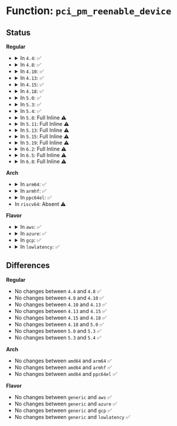 # Function: <code>pci_pm_reenable_device</code>

## Status
<b>Regular</b>
<ul>
<li>
<details>
<summary>In <code>4.4</code>: ✅</summary>

```c
int pci_pm_reenable_device(struct pci_dev *pci_dev);
```

**Collision:** Unique Static

**Inline:** No

**Transformation:** False

**Instances:**

```
In drivers/pci/pci-driver.c (ffffffff81439290)
Location: drivers/pci/pci-driver.c:533
Inline: False
Direct callers:
  - drivers/pci/pci-driver.c:pci_legacy_resume
  - drivers/pci/pci-driver.c:pci_pm_restore
  - drivers/pci/pci-driver.c:pci_pm_thaw
  - drivers/pci/pci-driver.c:pci_pm_resume
```
**Symbols:**

```
ffffffff81439290-ffffffff814392c4: pci_pm_reenable_device (STB_LOCAL)
```
</details>
</li>
<li>
<details>
<summary>In <code>4.8</code>: ✅</summary>

```c
int pci_pm_reenable_device(struct pci_dev *pci_dev);
```

**Collision:** Unique Static

**Inline:** No

**Transformation:** False

**Instances:**

```
In drivers/pci/pci-driver.c (ffffffff81485140)
Location: drivers/pci/pci-driver.c:533
Inline: False
Direct callers:
  - drivers/pci/pci-driver.c:pci_pm_restore
  - drivers/pci/pci-driver.c:pci_pm_thaw
  - drivers/pci/pci-driver.c:pci_pm_resume
  - drivers/pci/pci-driver.c:pci_legacy_resume
```
**Symbols:**

```
ffffffff81485140-ffffffff81485174: pci_pm_reenable_device (STB_LOCAL)
```
</details>
</li>
<li>
<details>
<summary>In <code>4.10</code>: ✅</summary>

```c
int pci_pm_reenable_device(struct pci_dev *pci_dev);
```

**Collision:** Unique Static

**Inline:** No

**Transformation:** False

**Instances:**

```
In drivers/pci/pci-driver.c (ffffffff814a68c0)
Location: drivers/pci/pci-driver.c:531
Inline: False
Direct callers:
  - drivers/pci/pci-driver.c:pci_pm_restore
  - drivers/pci/pci-driver.c:pci_pm_thaw
  - drivers/pci/pci-driver.c:pci_pm_resume
  - drivers/pci/pci-driver.c:pci_legacy_resume
```
**Symbols:**

```
ffffffff814a68c0-ffffffff814a68f4: pci_pm_reenable_device (STB_LOCAL)
```
</details>
</li>
<li>
<details>
<summary>In <code>4.13</code>: ✅</summary>

```c
int pci_pm_reenable_device(struct pci_dev *pci_dev);
```

**Collision:** Unique Static

**Inline:** No

**Transformation:** False

**Instances:**

```
In drivers/pci/pci-driver.c (ffffffff814b08a0)
Location: drivers/pci/pci-driver.c:548
Inline: False
Direct callers:
  - drivers/pci/pci-driver.c:pci_pm_restore
  - drivers/pci/pci-driver.c:pci_pm_thaw
  - drivers/pci/pci-driver.c:pci_pm_resume
  - drivers/pci/pci-driver.c:pci_legacy_resume
```
**Symbols:**

```
ffffffff814b08a0-ffffffff814b08d4: pci_pm_reenable_device (STB_LOCAL)
```
</details>
</li>
<li>
<details>
<summary>In <code>4.15</code>: ✅</summary>

```c
int pci_pm_reenable_device(struct pci_dev *pci_dev);
```

**Collision:** Unique Static

**Inline:** No

**Transformation:** False

**Instances:**

```
In drivers/pci/pci-driver.c (ffffffff814efe20)
Location: drivers/pci/pci-driver.c:548
Inline: False
Direct callers:
  - drivers/pci/pci-driver.c:pci_pm_restore
  - drivers/pci/pci-driver.c:pci_pm_thaw
  - drivers/pci/pci-driver.c:pci_pm_resume
  - drivers/pci/pci-driver.c:pci_legacy_resume
```
**Symbols:**

```
ffffffff814efe20-ffffffff814efe54: pci_pm_reenable_device (STB_LOCAL)
```
</details>
</li>
<li>
<details>
<summary>In <code>4.18</code>: ✅</summary>

```c
int pci_pm_reenable_device(struct pci_dev *pci_dev);
```

**Collision:** Unique Static

**Inline:** No

**Transformation:** False

**Instances:**

```
In drivers/pci/pci-driver.c (ffffffff81520590)
Location: drivers/pci/pci-driver.c:548
Inline: False
Direct callers:
  - drivers/pci/pci-driver.c:pci_pm_restore
  - drivers/pci/pci-driver.c:pci_pm_thaw
  - drivers/pci/pci-driver.c:pci_pm_resume
  - drivers/pci/pci-driver.c:pci_legacy_resume
```
**Symbols:**

```
ffffffff81520590-ffffffff815205cb: pci_pm_reenable_device (STB_LOCAL)
```
</details>
</li>
<li>
<details>
<summary>In <code>5.0</code>: ✅</summary>

```c
int pci_pm_reenable_device(struct pci_dev *pci_dev);
```

**Collision:** Unique Static

**Inline:** No

**Transformation:** False

**Instances:**

```
In drivers/pci/pci-driver.c (ffffffff815363c0)
Location: drivers/pci/pci-driver.c:548
Inline: False
Direct callers:
  - drivers/pci/pci-driver.c:pci_pm_restore
  - drivers/pci/pci-driver.c:pci_pm_thaw
  - drivers/pci/pci-driver.c:pci_pm_resume
  - drivers/pci/pci-driver.c:pci_legacy_resume
```
**Symbols:**

```
ffffffff815363c0-ffffffff815363fb: pci_pm_reenable_device (STB_LOCAL)
```
</details>
</li>
<li>
<details>
<summary>In <code>5.3</code>: ✅</summary>

```c
int pci_pm_reenable_device(struct pci_dev *pci_dev);
```

**Collision:** Unique Static

**Inline:** No

**Transformation:** False

**Instances:**

```
In drivers/pci/pci-driver.c (ffffffff81565ca0)
Location: drivers/pci/pci-driver.c:549
Inline: False
Direct callers:
  - drivers/pci/pci-driver.c:pci_pm_restore
  - drivers/pci/pci-driver.c:pci_pm_thaw
  - drivers/pci/pci-driver.c:pci_pm_resume
  - drivers/pci/pci-driver.c:pci_legacy_resume
```
**Symbols:**

```
ffffffff81565ca0-ffffffff81565ce0: pci_pm_reenable_device (STB_LOCAL)
```
</details>
</li>
<li>
<details>
<summary>In <code>5.4</code>: ✅</summary>

```c
int pci_pm_reenable_device(struct pci_dev *pci_dev);
```

**Collision:** Unique Static

**Inline:** No

**Transformation:** False

**Instances:**

```
In drivers/pci/pci-driver.c (ffffffff81587000)
Location: drivers/pci/pci-driver.c:549
Inline: False
Direct callers:
  - drivers/pci/pci-driver.c:pci_pm_restore
  - drivers/pci/pci-driver.c:pci_pm_thaw
  - drivers/pci/pci-driver.c:pci_pm_resume
  - drivers/pci/pci-driver.c:pci_legacy_resume
```
**Symbols:**

```
ffffffff81587000-ffffffff81587040: pci_pm_reenable_device (STB_LOCAL)
```
</details>
</li>
<li>
<details>
<summary>In <code>5.8</code>: Full Inline ⚠️</summary>

**Collision:** Unique Static

**Inline:** Full

**Transformation:** False

**Instances:**

```
In drivers/pci/pci-driver.c (ffffffff8162edc2)
Location: drivers/pci/pci-driver.c:557
Inline: True
Inline callers:
  - drivers/pci/pci-driver.c:pci_pm_restore
  - drivers/pci/pci-driver.c:pci_pm_thaw
  - drivers/pci/pci-driver.c:pci_pm_resume
  - drivers/pci/pci-driver.c:pci_legacy_resume
```
</details>
</li>
<li>
<details>
<summary>In <code>5.11</code>: Full Inline ⚠️</summary>

**Collision:** Unique Static

**Inline:** Full

**Transformation:** False

**Instances:**

```
In drivers/pci/pci-driver.c (ffffffff81653b72)
Location: drivers/pci/pci-driver.c:562
Inline: True
Inline callers:
  - drivers/pci/pci-driver.c:pci_pm_restore
  - drivers/pci/pci-driver.c:pci_pm_thaw
  - drivers/pci/pci-driver.c:pci_pm_resume
  - drivers/pci/pci-driver.c:pci_legacy_resume
```
</details>
</li>
<li>
<details>
<summary>In <code>5.13</code>: Full Inline ⚠️</summary>

**Collision:** Unique Static

**Inline:** Full

**Transformation:** False

**Instances:**

```
In drivers/pci/pci-driver.c (ffffffff81636522)
Location: drivers/pci/pci-driver.c:562
Inline: True
Inline callers:
  - drivers/pci/pci-driver.c:pci_pm_restore
  - drivers/pci/pci-driver.c:pci_pm_thaw
  - drivers/pci/pci-driver.c:pci_pm_resume
  - drivers/pci/pci-driver.c:pci_legacy_resume
```
</details>
</li>
<li>
<details>
<summary>In <code>5.15</code>: Full Inline ⚠️</summary>

**Collision:** Unique Static

**Inline:** Full

**Transformation:** False

**Instances:**

```
In drivers/pci/pci-driver.c (ffffffff816a6bf2)
Location: drivers/pci/pci-driver.c:575
Inline: True
Inline callers:
  - drivers/pci/pci-driver.c:pci_pm_restore
  - drivers/pci/pci-driver.c:pci_pm_thaw
  - drivers/pci/pci-driver.c:pci_pm_resume
  - drivers/pci/pci-driver.c:pci_legacy_resume
```
</details>
</li>
<li>
<details>
<summary>In <code>5.19</code>: Full Inline ⚠️</summary>

**Collision:** Unique Static

**Inline:** Full

**Transformation:** False

**Instances:**

```
In drivers/pci/pci-driver.c (ffffffff817c9720)
Location: drivers/pci/pci-driver.c:606
Inline: True
Inline callers:
  - drivers/pci/pci-driver.c:pci_pm_restore
  - drivers/pci/pci-driver.c:pci_pm_thaw
  - drivers/pci/pci-driver.c:pci_pm_resume
  - drivers/pci/pci-driver.c:pci_legacy_resume
```
</details>
</li>
<li>
<details>
<summary>In <code>6.2</code>: Full Inline ⚠️</summary>

**Collision:** Unique Static

**Inline:** Full

**Transformation:** False

**Instances:**

```
In drivers/pci/pci-driver.c (ffffffff818e73c0)
Location: drivers/pci/pci-driver.c:606
Inline: True
Inline callers:
  - drivers/pci/pci-driver.c:pci_pm_restore
  - drivers/pci/pci-driver.c:pci_pm_thaw
  - drivers/pci/pci-driver.c:pci_pm_resume
  - drivers/pci/pci-driver.c:pci_legacy_resume
```
</details>
</li>
<li>
<details>
<summary>In <code>6.5</code>: Full Inline ⚠️</summary>

**Collision:** Unique Static

**Inline:** Full

**Transformation:** False

**Instances:**

```
In drivers/pci/pci-driver.c (ffffffff8192a9e0)
Location: drivers/pci/pci-driver.c:607
Inline: True
Inline callers:
  - drivers/pci/pci-driver.c:pci_pm_restore
  - drivers/pci/pci-driver.c:pci_pm_thaw
  - drivers/pci/pci-driver.c:pci_pm_resume
  - drivers/pci/pci-driver.c:pci_legacy_resume
```
</details>
</li>
<li>
<details>
<summary>In <code>6.8</code>: Full Inline ⚠️</summary>

**Collision:** Unique Static

**Inline:** Full

**Transformation:** False

**Instances:**

```
In drivers/pci/pci-driver.c (ffffffff81973270)
Location: drivers/pci/pci-driver.c:619
Inline: True
Inline callers:
  - drivers/pci/pci-driver.c:pci_pm_restore
  - drivers/pci/pci-driver.c:pci_pm_thaw
  - drivers/pci/pci-driver.c:pci_pm_resume
  - drivers/pci/pci-driver.c:pci_legacy_resume
```
</details>
</li>
</ul>
<b>Arch</b>
<ul>
<li>
<details>
<summary>In <code>arm64</code>: ✅</summary>

```c
int pci_pm_reenable_device(struct pci_dev *pci_dev);
```

**Collision:** Unique Static

**Inline:** No

**Transformation:** False

**Instances:**

```
In drivers/pci/pci-driver.c (ffff8000106eb000)
Location: drivers/pci/pci-driver.c:549
Inline: False
Direct callers:
  - drivers/pci/pci-driver.c:pci_pm_resume
  - drivers/pci/pci-driver.c:pci_pm_resume
```
**Symbols:**

```
ffff8000106eb000-ffff8000106eb054: pci_pm_reenable_device (STB_LOCAL)
```
</details>
</li>
<li>
<details>
<summary>In <code>armhf</code>: ✅</summary>

```c
int pci_pm_reenable_device(struct pci_dev *pci_dev);
```

**Collision:** Unique Static

**Inline:** No

**Transformation:** False

**Instances:**

```
In drivers/pci/pci-driver.c (c08866c0)
Location: drivers/pci/pci-driver.c:549
Inline: False
Direct callers:
  - drivers/pci/pci-driver.c:pci_pm_restore
  - drivers/pci/pci-driver.c:pci_pm_thaw
  - drivers/pci/pci-driver.c:pci_pm_resume
  - drivers/pci/pci-driver.c:pci_legacy_resume
```
**Symbols:**

```
c08866c0-c0886704: pci_pm_reenable_device (STB_LOCAL)
```
</details>
</li>
<li>
<details>
<summary>In <code>ppc64el</code>: ✅</summary>

```c
int pci_pm_reenable_device(struct pci_dev *pci_dev);
```

**Collision:** Unique Static

**Inline:** No

**Transformation:** False

**Instances:**

```
In drivers/pci/pci-driver.c (c000000000866580)
Location: drivers/pci/pci-driver.c:549
Inline: False
Direct callers:
  - drivers/pci/pci-driver.c:pci_pm_resume
  - drivers/pci/pci-driver.c:pci_pm_resume
```
**Symbols:**

```
c000000000866580-c000000000866608: pci_pm_reenable_device (STB_LOCAL)
```
</details>
</li>
<li>
In <code>riscv64</code>: Absent ⚠️
</li>
</ul>
<b>Flavor</b>
<ul>
<li>
<details>
<summary>In <code>aws</code>: ✅</summary>

```c
int pci_pm_reenable_device(struct pci_dev *pci_dev);
```

**Collision:** Unique Static

**Inline:** No

**Transformation:** False

**Instances:**

```
In drivers/pci/pci-driver.c (ffffffff8157b1d0)
Location: drivers/pci/pci-driver.c:549
Inline: False
Direct callers:
  - drivers/pci/pci-driver.c:pci_pm_restore
  - drivers/pci/pci-driver.c:pci_pm_thaw
  - drivers/pci/pci-driver.c:pci_legacy_resume
```
**Symbols:**

```
ffffffff8157b1d0-ffffffff8157b210: pci_pm_reenable_device (STB_LOCAL)
```
</details>
</li>
<li>
<details>
<summary>In <code>azure</code>: ✅</summary>

```c
int pci_pm_reenable_device(struct pci_dev *pci_dev);
```

**Collision:** Unique Static

**Inline:** No

**Transformation:** False

**Instances:**

```
In drivers/pci/pci-driver.c (ffffffff81569c60)
Location: drivers/pci/pci-driver.c:549
Inline: False
Direct callers:
  - drivers/pci/pci-driver.c:pci_pm_restore
  - drivers/pci/pci-driver.c:pci_pm_thaw
  - drivers/pci/pci-driver.c:pci_pm_resume
  - drivers/pci/pci-driver.c:pci_legacy_resume
```
**Symbols:**

```
ffffffff81569c60-ffffffff81569ca0: pci_pm_reenable_device (STB_LOCAL)
```
</details>
</li>
<li>
<details>
<summary>In <code>gcp</code>: ✅</summary>

```c
int pci_pm_reenable_device(struct pci_dev *pci_dev);
```

**Collision:** Unique Static

**Inline:** No

**Transformation:** False

**Instances:**

```
In drivers/pci/pci-driver.c (ffffffff8157ad50)
Location: drivers/pci/pci-driver.c:549
Inline: False
Direct callers:
  - drivers/pci/pci-driver.c:pci_pm_restore
  - drivers/pci/pci-driver.c:pci_pm_thaw
  - drivers/pci/pci-driver.c:pci_pm_resume
  - drivers/pci/pci-driver.c:pci_legacy_resume
```
**Symbols:**

```
ffffffff8157ad50-ffffffff8157ad90: pci_pm_reenable_device (STB_LOCAL)
```
</details>
</li>
<li>
<details>
<summary>In <code>lowlatency</code>: ✅</summary>

```c
int pci_pm_reenable_device(struct pci_dev *pci_dev);
```

**Collision:** Unique Static

**Inline:** No

**Transformation:** False

**Instances:**

```
In drivers/pci/pci-driver.c (ffffffff81595360)
Location: drivers/pci/pci-driver.c:549
Inline: False
Direct callers:
  - drivers/pci/pci-driver.c:pci_pm_restore
  - drivers/pci/pci-driver.c:pci_pm_thaw
  - drivers/pci/pci-driver.c:pci_pm_resume
  - drivers/pci/pci-driver.c:pci_legacy_resume
```
**Symbols:**

```
ffffffff81595360-ffffffff815953a0: pci_pm_reenable_device (STB_LOCAL)
```
</details>
</li>
</ul>

## Differences
<b>Regular</b>
<ul>
<li>
No changes between <code>4.4</code> and <code>4.8</code> ✅
</li>
<li>
No changes between <code>4.8</code> and <code>4.10</code> ✅
</li>
<li>
No changes between <code>4.10</code> and <code>4.13</code> ✅
</li>
<li>
No changes between <code>4.13</code> and <code>4.15</code> ✅
</li>
<li>
No changes between <code>4.15</code> and <code>4.18</code> ✅
</li>
<li>
No changes between <code>4.18</code> and <code>5.0</code> ✅
</li>
<li>
No changes between <code>5.0</code> and <code>5.3</code> ✅
</li>
<li>
No changes between <code>5.3</code> and <code>5.4</code> ✅
</li>
</ul>
<b>Arch</b>
<ul>
<li>
No changes between <code>amd64</code> and <code>arm64</code> ✅
</li>
<li>
No changes between <code>amd64</code> and <code>armhf</code> ✅
</li>
<li>
No changes between <code>amd64</code> and <code>ppc64el</code> ✅
</li>
</ul>
<b>Flavor</b>
<ul>
<li>
No changes between <code>generic</code> and <code>aws</code> ✅
</li>
<li>
No changes between <code>generic</code> and <code>azure</code> ✅
</li>
<li>
No changes between <code>generic</code> and <code>gcp</code> ✅
</li>
<li>
No changes between <code>generic</code> and <code>lowlatency</code> ✅
</li>
</ul>
